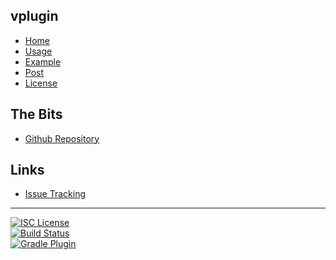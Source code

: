 ## vplugin
- [Home]()
- [Usage](https://plugins.gradle.org/plugin/com.github.nwillc.vplugin)
- [Example](#docs/example)
- [Post](http://nwillc.wordpress.com/2014/11/23/how-to-bring-dependencies-up-to-date-with-gradle/)
- [License](#docs/LICENSE)

## The Bits
- [Github Repository](http://github.com/nwillc/vplugin)

## Links
- [Issue Tracking](https://github.com/nwillc/vplugin/issues)

--------
[![ISC License](https://img.shields.io/badge/license-ISC-green.svg?style=flat)](https://tldrlegal.com/license/-isc-license)
<br/>
[![Build Status](https://travis-ci.org/nwillc/vplugin.svg?branch=master)](https://travis-ci.org/nwillc/vplugin)
<br/>
[![Gradle Plugin](https://img.shields.io/badge/gradle%20plugin-latest-green.svg?style=flat)](https://plugins.gradle.org/plugin/com.github.nwillc.vplugin)
